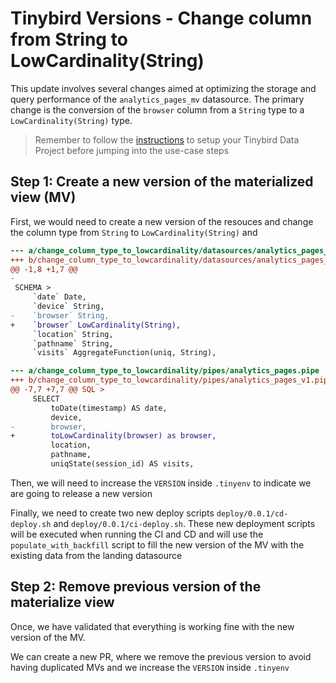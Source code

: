 # Tinybird Versions - Change column from String to LowCardinality(String)

This update involves several changes aimed at optimizing the storage and query performance of the `analytics_pages_mv` datasource. The primary change is the conversion of the `browser` column from a `String` type to a `LowCardinality(String)` type. 

> Remember to follow the [instructions](../README.md) to setup your Tinybird Data Project before jumping into the use-case steps

## Step 1: Create a new version of the materialized view (MV)

First, we would need to create a new version of the resouces and change the column type from `String` to `LowCardinality(String)` and 

```diff
--- a/change_column_type_to_lowcardinality/datasources/analytics_pages_mv.datasource
+++ b/change_column_type_to_lowcardinality/datasources/analytics_pages_mv_v1.datasource
@@ -1,8 +1,7 @@
-
 SCHEMA >
     `date` Date,
     `device` String,
-    `browser` String,
+    `browser` LowCardinality(String),
     `location` String,
     `pathname` String,
     `visits` AggregateFunction(uniq, String),
```

```diff
--- a/change_column_type_to_lowcardinality/pipes/analytics_pages.pipe
+++ b/change_column_type_to_lowcardinality/pipes/analytics_pages_v1.pipe
@@ -7,7 +7,7 @@ SQL >
     SELECT
         toDate(timestamp) AS date,
         device,
-        browser,
+        toLowCardinality(browser) as browser,
         location,
         pathname,
         uniqState(session_id) AS visits,
```

Then, we will need to increase the `VERSION` inside `.tinyenv` to indicate we are going to release a new version

Finally, we need to create two new deploy scripts `deploy/0.0.1/cd-deploy.sh` and `deploy/0.0.1/ci-deploy.sh`. These new deployment scripts will be executed when running the CI and CD and will use the `populate_with_backfill` script to fill the new version of the MV with the existing data from the landing datasource


## Step 2: Remove previous version of the materialize view

Once, we have validated that everything is working fine with the new version of the MV. 

We can create a new PR, where we remove the previous version to avoid having duplicated MVs and we increase the `VERSION` inside `.tinyenv`
